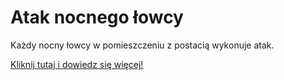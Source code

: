 # Atak nocnego łowcy

Każdy nocny łowcy w pomieszczeniu z postacią wykonuje atak. 


[Kliknij tutaj i dowiedz się więcej!](heee)